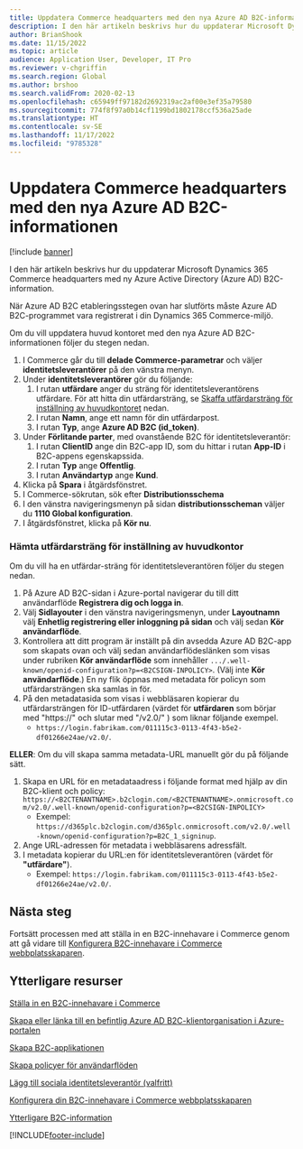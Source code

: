```yaml
---
title: Uppdatera Commerce headquarters med den nya Azure AD B2C-informationen
description: I den här artikeln beskrivs hur du uppdaterar Microsoft Dynamics 365 Commerce headquarters med ny Azure Active Directory (Azure AD) B2C-information.
author: BrianShook
ms.date: 11/15/2022
ms.topic: article
audience: Application User, Developer, IT Pro
ms.reviewer: v-chgriffin
ms.search.region: Global
ms.author: brshoo
ms.search.validFrom: 2020-02-13
ms.openlocfilehash: c65949ff97182d2692319ac2af00e3ef35a79580
ms.sourcegitcommit: 774f8f97a0b14cf1199bd1802178ccf536a25ade
ms.translationtype: HT
ms.contentlocale: sv-SE
ms.lasthandoff: 11/17/2022
ms.locfileid: "9785328"
---
```

# <a name="update-commerce-headquarters-with-the-new-azure-ad-b2c-information"></a>Uppdatera Commerce headquarters med den nya Azure AD B2C-informationen

[!include [banner](includes/banner.md)]

I den här artikeln beskrivs hur du uppdaterar Microsoft Dynamics 365 Commerce headquarters med ny Azure Active Directory (Azure AD) B2C-information.

När Azure AD B2C etableringsstegen ovan har slutförts måste Azure AD B2C-programmet vara registrerat i din Dynamics 365 Commerce-miljö.

Om du vill uppdatera huvud kontoret med den nya Azure AD B2C-informationen följer du stegen nedan.

1. I Commerce går du till **delade Commerce-parametrar** och väljer **identitetsleverantörer** på den vänstra menyn.
1. Under **identitetsleverantörer** gör du följande:
    1. I rutan **utfärdare** anger du sträng för identitetsleverantörens utfärdare. För att hitta din utfärdarsträng, se [Skaffa utfärdarsträng för inställning av huvudkontoret](#obtain-issuer-string-for-headquarters-setup) nedan.
    1. I rutan **Namn**, ange ett namn för din utfärdarpost.
    1. I rutan **Typ**, ange **Azure AD B2C (id_token)**.
1. Under **Förlitande parter**, med ovanstående B2C för identitetsleverantör:
    1. I rutan **ClientID** ange din B2C-app ID, som du hittar i rutan **App-ID** i B2C-appens egenskapssida.
    1. I rutan **Typ** ange **Offentlig**.
    1. I rutan **Användartyp** ange **Kund**.
1. Klicka på **Spara** i åtgärdsfönstret.
1. I Commerce-sökrutan, sök efter **Distributionsschema**
1. I den vänstra navigeringsmenyn på sidan **distributionsscheman** väljer du **1110 Global konfiguration**.
1. I åtgärdsfönstret, klicka på **Kör nu**.

### <a name="obtain-issuer-string-for-headquarters-setup"></a>Hämta utfärdarsträng för inställning av huvudkontor

Om du vill ha en utfärdar-sträng för identitetsleverantören följer du stegen nedan.

1. På Azure AD B2C-sidan i Azure-portal navigerar du till ditt användarflöde **Registrera dig och logga in**.
1. Välj **Sidlayouter** i den vänstra navigeringsmenyn, under **Layoutnamn** välj **Enhetlig registrering eller inloggning på sidan** och välj sedan **Kör användarflöde**.
1. Kontrollera att ditt program är inställt på din avsedda Azure AD B2C-app som skapats ovan och välj sedan användarflödeslänken som visas under rubriken **Kör användarflöde** som innehåller ``.../.well-known/openid-configuration?p=<B2CSIGN-INPOLICY>``. (Välj inte **Kör användarflöde**.) En ny flik öppnas med metadata för policyn som utfärdarsträngen ska samlas in för.
1. På den metadatasida som visas i webbläsaren kopierar du utfärdarsträngen för ID-utfärdaren (värdet för **utfärdaren** som börjar med "https://" och slutar med "/v2.0/" ) som liknar följande exempel.
   - ``https://login.fabrikam.com/011115c3-0113-4f43-b5e2-df01266e24ae/v2.0/``.
 
**ELLER**: Om du vill skapa samma metadata-URL manuellt gör du på följande sätt.

1. Skapa en URL för en metadataadress i följande format med hjälp av din B2C-klient och policy: ``https://<B2CTENANTNAME>.b2clogin.com/<B2CTENANTNAME>.onmicrosoft.com/v2.0/.well-known/openid-configuration?p=<B2CSIGN-INPOLICY>``
    - Exempel: ``https://d365plc.b2clogin.com/d365plc.onmicrosoft.com/v2.0/.well-known/openid-configuration?p=B2C_1_signinup``.
1. Ange URL-adressen för metadata i webbläsarens adressfält.
1. I metadata kopierar du URL:en för identitetsleverantören (värdet för **"utfärdare"**).
    - Exempel: ``https://login.fabrikam.com/011115c3-0113-4f43-b5e2-df01266e24ae/v2.0/``.

## <a name="next-steps"></a>Nästa steg

Fortsätt processen med att ställa in en B2C-innehavare i Commerce genom att gå vidare till [Konfigurera B2C-innehavare i Commerce webbplatsskaparen](config-b2c-tenant-site-builder.md).

## <a name="additional-resources"></a>Ytterligare resurser

[Ställa in en B2C-innehavare i Commerce](set-up-b2c-tenant.md)

[Skapa eller länka till en befintlig Azure AD B2C-klientorganisation i Azure-portalen](create-link-aad-b2c-tenant.md)

[Skapa B2C-applikationen](create-b2c-app.md)

[Skapa policyer för användarflöden](create-user-flow-policies.md)

[Lägg till sociala identitetsleverantör (valfritt)](add-social-identity-providers.md)

[Konfigurera din B2C-innehavare i Commerce webbplatsskaparen](config-b2c-tenant-site-builder.md)

[Ytterligare B2C-information](additional-b2c-info.md)


[!INCLUDE[footer-include](../includes/footer-banner.md)]
